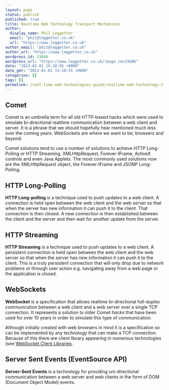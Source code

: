 ```yaml
---
layout: page
status: publish
published: true
title: Realtime Web Technology Transport Mechanisms
author:
  display_name: Phil Leggetter
  email: "phil@leggetter.co.uk"
  url: "https://www.leggetter.co.uk"
author_email: "phil@leggetter.co.uk"
author_url: "https://www.leggetter.co.uk"
wordpress_id: 23606
wordpress_url: "https://www.leggetter.co.uk/?page_id=23606"
date: "2013-01-01 15:18:55 +0000"
date_gmt: "2013-01-01 15:18:55 +0000"
categories: []
tags: []
permalink: /real-time-web-technologies-guide/realtime-web-technology-transport-mechanisms/
---
```


<p><a name="comet"></a></p>
<h2>Comet</h2>
<p>Comet is an umbrella term for all old HTTP-based hacks which were used to simulate bi-directional realtime communication between a web client and server. It is a phrase that we should hopefully hear mentioned much less over the coming years. WebSockets are where we want to be; browsers and beyond.</p>
<p>Comet solutions tend to use a number of solutions to achieve HTTP Long-Polling or HTTP Streaming. XMLHttpRequest, Forever-IFrame, ActiveX controls and even Java Applets. The most commonly used solutions now are the XMLHttpRequest object, the Forever-IFrame and JSONP Long-Polling.</p>
<p><a name="http-long-polling"></a></p>
<h2>HTTP Long-Polling</h2>
<p><strong>HTTP Long-polling</strong> is a technique used to push updates to a web client. A connection is held open between the web client and the web server so that when the server has new information it can push it to the client. That connection is then closed. A new connection is then established between the client and the server and then wait for another update from the server.</p>
<p><a name="http-streaming"></a></p>
<h2>HTTP Streaming</h2>
<p><strong>HTTP Streaming</strong> is a technique used to push updates to a web client. A persistent connection is held open between the web client and the web server so that when the server has new information it can push it to the client. This is a truly persistent connection that will only drop due to network problems or through user action e.g. navigating away from a web page or the application is closed.</p>
<p><a name="websockets"></a></p>
<h2>WebSockets</h2>
<p><strong>WebSocket</strong> is a specification that allows realtime bi-directional full-duplex communication between a web client and a web server over a single TCP connection. It represents a solution to older Comet <em>hacks</em> that have been used for over 10 years in order to simulate this type of communication.</p>
<p>Although initially created with web browsers in mind it is a specification so can be implemented by any technology that can make a TCP connection. Because of this there are client library appearing in numerous technologies (see <a href="/real-time-web-technologies-guide#websocket-client-libraries">WebSocket Client Libraries</a>.</p>
<p><a name="server-sent-events"></a></p>
<h2>Server Sent Events (EventSource API)</h2>
<p><strong>Server-Sent Events</strong> is a technology for providing uni-directional communication between a web server and web clients in the form of DOM (Document Object Model) events.</p>
